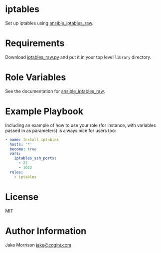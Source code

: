 # iptables

Set up iptables using [ansible_iptables_raw](https://github.com/Nordeus/ansible_iptables_raw).

# Requirements

Download [iptables_raw.py](https://raw.githubusercontent.com/Nordeus/ansible_iptables_raw/master/iptables_raw.py)
and put it in your top level `library` directory.

# Role Variables

See the documentation for [ansible_iptables_raw](https://github.com/Nordeus/ansible_iptables_raw).

# Example Playbook

Including an example of how to use your role (for instance, with variables
passed in as parameters) is always nice for users too:

```yaml
- name: Install iptables
  hosts: '*'
  become: true
  vars:
    iptables_ssh_ports:
      - 22
      - 1022
  roles:
    - iptables
```

# License

MIT

# Author Information

Jake Morrison <jake@cogini.com>
